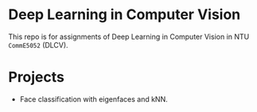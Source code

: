 # Deep Learning in Computer Vision

This repo is for assignments of Deep Learning in Computer Vision in NTU `CommE5052` (DLCV).

# Projects

* Face classification with eigenfaces and kNN.  